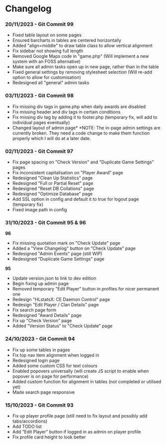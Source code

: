 # Changelog

### 20/11/2023 - Git Commit 99
* Fixed table layout on some pages
* Ensured barcharts in tables are centered horizontally
* Added "align=middle" to draw table class to allow vertical alignment
* Fix sidebar not showing full length
* Removed Google Maps code in "game.php" (Will implement a new system with an FOSS alternative)
* Make sure all admin tasks open up in new page, rather than in the table
* Fixed general settings by removing stylesheet selection (Will re-add option to allow for customisation)
* Redesigned all "general" admin tasks

### 03/11/2023 - Git Commit 98
* Fix missing div tags in game.php when daily awards are disabled
* Fix missing header and div tags in certain conditions
* Fix missing div tag by adding it to footer.php (temporary fix, will add to individual pages eventually)
* Changed layout of admin page*
    *NOTE: The in-page admin settings are currently broken. They need a code change to make them function properly which I will do at a later date.

### 02/11/2023 - Git Commit 97
* Fix page spacing on "Check Version" and "Duplicate Game Settings" pages
* Fix inconsistent capitalisation on "Player Award" page
* Redesigned "Clean Up Statistics" page
* Redesigned "Full or Partial Reset" page
* Redesigned "Reset DB Collations" page
* Redesigned "Optimize Database" page
* Add SSL option in config and default it to true for logout page (temporary fix)
* Fixed image path in config

### 31/10/2023 - Git Commit 95 & 96
**96**
* Fix missing quotation mark on "Check Update" page
* Added a "View Changelog" button on "Check Update" page
* Redesigned "Admin Events" page (still WIP)
* Redesigned "Duplicate Game Settings" page

**95**
* Update version.json to link to dev edition
* Begin fixing up admin page
* Removed temporary "Edit Player" button in profiles for nicer permanent one
* Redesign "HLstatsX: CE Daemon Control" page
* Redesign "Edit Player / Clan Details" page
* Fix search page form
* Redesigned "Award Details" page
* Fix up "Check Version" page
* Added "Version Status" to "Check Update" page

### 24/10/2023 - Git Commit 94
* Fix up some tables in pages
* Fix top nav item alignment when logged in
* Redesigned login page
* Added some custom CSS for text colours
* Enabled popovers universally (will create JS script to enable when popover is on page for performance)
* Added custom function for alignment in tables (not completed or utilised yet)
* Made search page responsive

### 15/10/2023 - Git Commit 93
* Fix up player profile page (still need to fix layout and possibly add tabs/accordions)
* Add TODO list
* Add "Edit Player" button if logged in as admin on player profile
* Fix profile card height to look better
